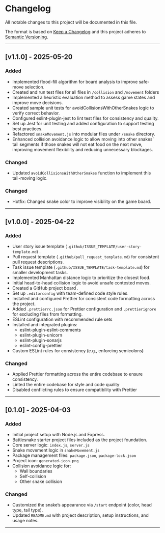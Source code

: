 # Changelog

All notable changes to this project will be documented in this file.

The format is based on [Keep a Changelog](https://keepachangelog.com/en/1.0.0/)
and this project adheres to [Semantic Versioning](https://semver.org/).

---

## [v1.1.0] - 2025-05-20

### Added
- Implemented flood-fill algorithm for board analysis to improve safe-move selection.
- Created and run test files for all files in `/collision` and `/movement` folders
- Implemented a heuristic evaluation method to assess game states and improve move decisions.
- Created sample unit tests for avoidCollisionsWithOtherSnakes logic to verify correct behavior.
- Configured eslint-plugin-jest to lint test files for consistency and quality.
- Set up Jest for unit testing and added configuration to support testing best practices.
- Refactored `snakeMovement.js` into modular files under `/snake` directory.
- Enhanced collision avoidance logic to allow moving into other snakes’ tail segments if those snakes will not eat food on the next move, improving movement flexibility and reducing unnecessary blockages.

### Changed

- Updated `avoidCollisionsWithOtherSnakes` function to implement this tail-moving logic.

### Changed

- Hotfix: Changed snake color to improve visibility on the game board.


---

## [v1.0.0] - 2025-04-22

### Added

- User story issue template (`.github/ISSUE_TEMPLATE/user-story-template.md`) .
- Pull request template (`.github/pull_request_template.md`) for consistent pull request descriptions.
- Task issue template (`.github/ISSUE_TEMPLATE/task-template.md`) for smaller development tasks.
- Implemented Manhattan distance logic to prioritize the closest food.
- Initial head-to-head collision logic to avoid unsafe contested moves.
- Created a GitHub project board .
- Set up `.editorconfig` with team-defined code style rules.
- Installed and configured Prettier for consistent code formatting across the project.
- Added `.prettierrc.json` for Prettier configuration and `.prettierignore` for excluding files from formatting.
- ESLint configuration with recommended rule sets
- Installed and integrated plugins:
  - eslint-plugin-eslint-comments
  - eslint-plugin-unicorn
  - eslint-plugin-sonarjs
  - eslint-config-prettier
- Custom ESLint rules for consistency (e.g., enforcing semicolons)

### Changed

- Applied Prettier formatting across the entire codebase to ensure consistency.
- Linted the entire codebase for style and code quality
- Disabled conflicting rules to ensure compatibility with Prettier

---

## [0.1.0] - 2025-04-03

### Added

- Initial project setup with Node.js and Express.
- Battlesnake starter project files included as the project foundation.
- Core server logic: `index.js`, `server.js`
- Snake movement logic in `snakeMovement.js`
- Package management files: `package.json`, `package-lock.json`
- Project icon: `generated-icon.png`
- Collision avoidance logic for:
  - Wall boundaries
  - Self-collision
  - Other snake collision

### Changed

- Customized the snake’s appearance via `/start` endpoint (color, head type, tail type).
- Updated `README.md` with project description, setup instructions, and usage notes.

---
